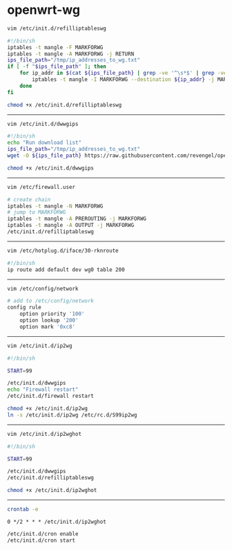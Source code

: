 # openwrt-wg

```bash
vim /etc/init.d/refilliptableswg
```

```sh
#!/bin/sh
iptables -t mangle -F MARKFORWG
iptables -t mangle -A MARKFORWG -j RETURN
ips_file_path="/tmp/ip_addresses_to_wg.txt"
if [ -f "$ips_file_path" ]; then
    for ip_addr in $(cat ${ips_file_path} | grep -ve '^\s*$' | grep -ve '^\s*#' | uniq); do
        iptables -t mangle -I MARKFORWG --destination ${ip_addr} -j MARK --set-mark 0xc8/0xffffffff
    done
fi
```


```bash
chmod +x /etc/init.d/refilliptableswg
```

---

```bash
vim /etc/init.d/dwwgips
```

```sh
#!/bin/sh
echo "Run download list"
ips_file_path="/tmp/ip_addresses_to_wg.txt"
wget -O ${ips_file_path} https://raw.githubusercontent.com/revengel/openwrt-wg/main/ip_addresses_to_wg.txt
```

```bash
chmod +x /etc/init.d/dwwgips
```

---


```bash
vim /etc/firewall.user
```

```sh
# create chain
iptables -t mangle -N MARKFORWG
# jump to MARKFORWG
iptables -t mangle -A PREROUTING -j MARKFORWG
iptables -t mangle -A OUTPUT -j MARKFORWG
/etc/init.d/refilliptableswg
```

---

```sh
vim /etc/hotplug.d/iface/30-rknroute
```

```bash
#!/bin/sh
ip route add default dev wg0 table 200
```

---

```bash
vim /etc/config/network
```

```bash
# add to /etc/config/network
config rule
    option priority '100'
    option lookup '200'
    option mark '0xc8'
```

---

```bash
vim /etc/init.d/ip2wg
```

```bash
#!/bin/sh

START=99

/etc/init.d/dwwgips
echo "Firewall restart"
/etc/init.d/firewall restart
```

```bash
chmod +x /etc/init.d/ip2wg
ln -s /etc/init.d/ip2wg /etc/rc.d/S99ip2wg
```

---

```bash
vim /etc/init.d/ip2wghot
```

```sh
#!/bin/sh

START=99

/etc/init.d/dwwgips
/etc/init.d/refilliptableswg
```

```bash
chmod +x /etc/init.d/ip2wghot
```

---

```bash
crontab -e
```

`0 */2 * * * /etc/init.d/ip2wghot`

```bash
/etc/init.d/cron enable
/etc/init.d/cron start
```
